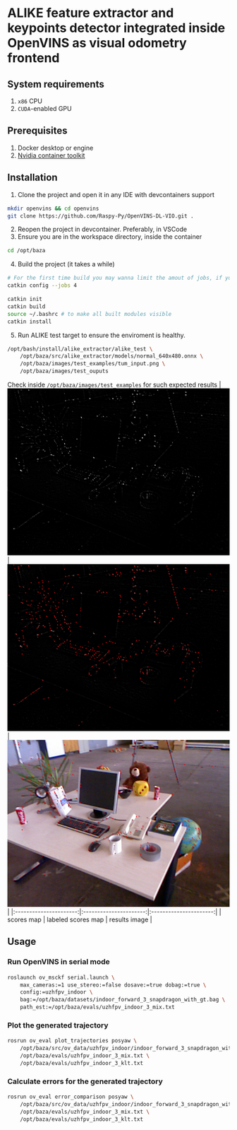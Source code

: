 # ALIKE feature extractor and keypoints detector integrated inside OpenVINS as visual odometry frontend

## System requirements
1. `x86` CPU
2. `CUDA`-enabled GPU

## Prerequisites
1. Docker desktop or engine
2. [Nvidia container toolkit](https://docs.nvidia.com/datacenter/cloud-native/container-toolkit/latest/install-guide.html)

## Installation 
1. Clone the project and open it in any IDE with devcontainers support
```bash
mkdir openvins && cd openvins
git clone https://github.com/Raspy-Py/OpenVINS-DL-VIO.git .
```

2. Reopen the project in devcontainer. Preferably, in VSCode
3. Ensure you are in the workspace directory, inside the container
```bash
cd /opt/baza
```

4. Build the project (it takes a while)
```bash
# For the first time build you may wanna limit the amout of jobs, if you have less than 20GB of RAM
catkin config --jobs 4 
```

```bash
catkin init
catkin build
source ~/.bashrc # to make all built modules visible 
catkin install
```

5. Run ALIKE test target to ensure the enviroment is healthy.
```bash
/opt/bash/install/alike_extractor/alike_test \
    /opt/baza/src/alike_extractor/models/normal_640x480.onnx \
    /opt/baza/images/test_examples/tum_input.png \
    /opt/baza/images/test_ouputs
```
Check inside `/opt/baza/images/test_examples` for such expected results
| ![scores_map](images/test_examples/scores_map.png) | ![labeled_score_map](images/test_examples/labeled_score_map.png) | ![results_image](images/test_examples/results_image.png) |
|:----------------------:|:----------------------:|:----------------------:|
| scores map | labeled scores map | results image |


## Usage

### Run OpenVINS in serial mode
```bash
roslaunch ov_msckf serial.launch \
    max_cameras:=1 use_stereo:=false dosave:=true dobag:=true \
    config:=uzhfpv_indoor \
    bag:=/opt/baza/datasets/indoor_forward_3_snapdragon_with_gt.bag \
    path_est:=/opt/baza/evals/uzhfpv_indoor_3_mix.txt
```

### Plot the generated trajectory
```bash
rosrun ov_eval plot_trajectories posyaw \
    /opt/baza/src/ov_data/uzhfpv_indoor/indoor_forward_3_snapdragon_with_gt.txt \
    /opt/baza/evals/uzhfpv_indoor_3_mix.txt \
    /opt/baza/evals/uzhfpv_indoor_3_klt.txt
```


### Calculate errors for the generated trajectory
```bash
rosrun ov_eval error_comparison posyaw \
    /opt/baza/src/ov_data/uzhfpv_indoor/indoor_forward_3_snapdragon_with_gt.txt \
    /opt/baza/evals/uzhfpv_indoor_3_mix.txt \
    /opt/baza/evals/uzhfpv_indoor_3_klt.txt
```